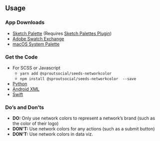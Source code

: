 ## Usage

### App Downloads

- <a href="{{{siteUrl}}}/downloads/seeds-networkcolor.{{version}}.sketchpalette" download>Sketch Palette</a> (Requires <a href="https://github.com/andrewfiorillo/sketch-palettes">Sketch Palettes Plugin</a>)
- <a href="{{{siteUrl}}}/downloads/seeds-networkcolor.{{version}}.ase" download>Adobe Swatch Exchange</a>
- <a href="{{{siteUrl}}}/downloads/seeds-networkcolor.{{version}}.clr" download>macOS System Palette</a>
</ul>

### Get the Code

- For SCSS or Javascript
  - `yarn add @sproutsocial/seeds-networkcolor`
  - `npm install @sproutsocial/seeds-networkcolor  --save`
- <a href="{{{siteUrl}}}/downloads/seeds_networkcolor.py" download>Python</a>
- <a href="{{{siteUrl}}}/downloads/seeds_networkcolor.xml" download>Android XML</a>
- <a href="{{{siteUrl}}}/downloads/UIColor+SeedsNetworkcolor.swift" download>Swift</a>

### Do’s and Don’ts

- **DO:** Only use network colors to represent a network’s brand (such as the color of their logo)
- **DON'T:** Use network colors for any actions (such as a submit button)
- **DON'T:** Use network colors in data viz.
